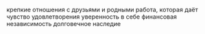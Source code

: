 крепкие отношения с друзьями и родными
работа, которая даёт чувство удовлетворения
уверенность в себе
финансовая независимость
долговечное наследие

